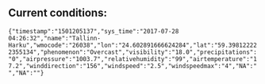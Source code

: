 ## Current conditions: 
 ``` {"timestamp":"1501205137","sys_time":"2017-07-28 04:26:32","name":"Tallinn-Harku","wmocode":"26038","lon":"24.602891666624284","lat":"59.398122222355134","phenomenon":"Overcast","visibility":"18.0","precipitations":"0","airpressure":"1003.7","relativehumidity":"99","airtemperature":"17.2","winddirection":"156","windspeed":"2.5","windspeedmax":"4","NA":"","NA":""} ```
